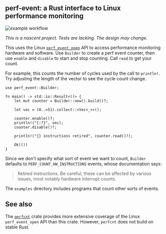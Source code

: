 ## perf-event: a Rust interface to Linux performance monitoring

![example workflow](https://github.com/jimblandy/perf-event/actions/workflows/master.yml/badge.svg)

*This is a nascent project. Tests are lacking. The design may change.*

This uses the Linux [`perf_event_open`][man] API to access performance monitoring
hardware and software. Use `Builder` to create a perf event counter, then use
`enable` and `disable` to start and stop counting. Call `read` to get your
count.

For example, this counts the number of cycles used by the call to `println!`.
Try adjusting the length of the vector to see the cycle count change.

    use perf_event::Builder;

    fn main() -> std::io::Result<()> {
        let mut counter = Builder::new().build()?;

        let vec = (0..=51).collect::<Vec<_>>();

        counter.enable()?;
        println!("{:?}", vec);
        counter.disable()?;

        println!("{} instructions retired", counter.read()?);

        Ok(())
    }

Since we don't specify what sort of event we want to count, `Builder` defaults
to `PERF_COUNT_HW_INSTRUCTIONS` events, whose documentation says:

> Retired instructions. Be careful, these can be affected by various issues,
> most notably hardware interrupt counts.

The `examples` directory includes programs that count other sorts of events.

[man]: http://man7.org/linux/man-pages/man2/perf_event_open.2.html

## See also

The [`perfcnt`] crate provides more extensive coverage of the Linux
`perf_event_open` API than this crate. However, `perfcnt` does not build on
stable Rust.

[`perfcnt`]: https://crates.io/crates/perfcnt
